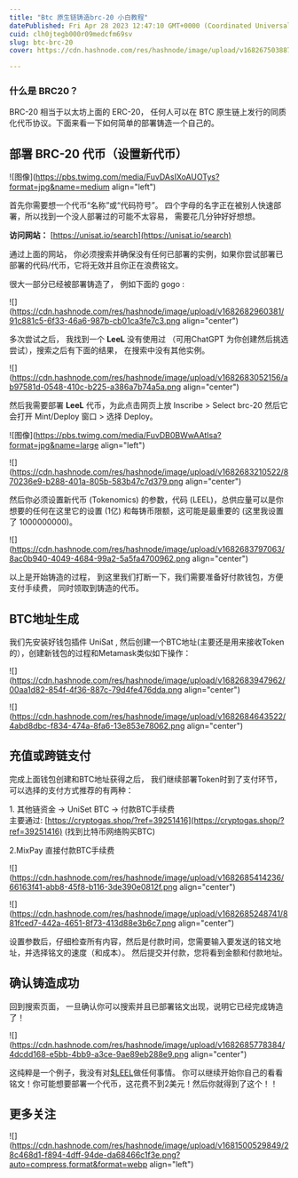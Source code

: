 ```yaml
---
title: "Btc 原生链铸造brc-20 小白教程"
datePublished: Fri Apr 28 2023 12:47:10 GMT+0000 (Coordinated Universal Time)
cuid: clh0jtegb000r09medcfm69sv
slug: btc-brc-20
cover: https://cdn.hashnode.com/res/hashnode/image/upload/v1682675038878/e0210fed-726d-4d8a-85a5-39e3c1f7a6a3.jpeg

---
```


### **什么是 BRC20？**

BRC-20 相当于以太坊上面的 ERC-20， 任何人可以在 BTC 原生链上发行的同质化代币协议。下面来看一下如何简单的部署铸造一个自己的。

## 部署 BRC-20 代币（设置新代币）

![图像](https://pbs.twimg.com/media/FuvDAsIXoAUOTys?format=jpg&name=medium align="left")

首先你需要想一个代币“名称”或“代码符号”。 四个字母的名字正在被别人快速部署，所以找到一个没人部署过的可能不太容易， 需要花几分钟好好想想。

**访问网站：** [https://unisat.io/search](https://unisat.io/search)

通过上面的网站， 你必须搜索并确保没有任何已部署的实例，如果你尝试部署已部署的代码/代币，它将无效并且你正在浪费铭文。

很大一部分已经被部署铸造了， 例如下面的 gogo :

![](https://cdn.hashnode.com/res/hashnode/image/upload/v1682682960381/91c881c5-6f33-46a6-987b-cb01ca3fe7c3.png align="center")

多次尝试之后， 我找到一个 **LeeL** 没有使用过 （可用ChatGPT 为你创建然后挑选尝试），搜索之后有下面的结果， 在搜索中没有其他实例。

![](https://cdn.hashnode.com/res/hashnode/image/upload/v1682683052156/ab97581d-0548-410c-b225-a386a7b74a5a.png align="center")

然后我需要部署 **LeeL** 代币，为此点击网页上放 Inscribe &gt; Select brc-20 然后它会打开 Mint/Deploy 窗口 &gt; 选择 Deploy。

![图像](https://pbs.twimg.com/media/FuvDB0BWwAAtIsa?format=jpg&name=large align="left")

![](https://cdn.hashnode.com/res/hashnode/image/upload/v1682683210522/870236e9-b288-401a-805b-583b47c7d379.png align="center")

然后你必须设置新代币 (Tokenomics) 的参数，代码 (LEEL)，总供应量可以是你想要的任何在这里它的设置 (1亿) 和每铸币限额，这可能是最重要的 (这里我设置了 1000000000)。

![](https://cdn.hashnode.com/res/hashnode/image/upload/v1682683797063/8ac0b940-4049-4684-99a2-5a5fa4700962.png align="center")

以上是开始铸造的过程， 到这里我们打断一下，我们需要准备好付款钱包，方便支付手续费， 同时领取到铸造的代币。

## BTC地址生成

我们先安装好钱包插件 UniSat , 然后创建一个BTC地址(主要还是用来接收Token的），创建新钱包的过程和Metamask类似如下操作：

![](https://cdn.hashnode.com/res/hashnode/image/upload/v1682683947962/00aa1d82-854f-4f36-887c-79d4fe476dda.png align="center")

![](https://cdn.hashnode.com/res/hashnode/image/upload/v1682684643522/4abd8dbc-f834-474a-8fa6-13e853e78062.png align="center")

## 充值或跨链支付

完成上面钱包创建和BTC地址获得之后， 我们继续部署Token时到了支付环节，可以选择的支付方式推荐的有两种：

1\. 其他链资金 -&gt; UniSet BTC -&gt; 付款BTC手续费  
主要通过: [https://cryptogas.shop/?ref=39251416](https://cryptogas.shop/?ref=39251416) (找到比特币网络购买BTC)

2.MixPay 直接付款BTC手续费

![](https://cdn.hashnode.com/res/hashnode/image/upload/v1682685414236/66163f41-abb8-45f8-b116-3de390e0812f.png align="center")

![](https://cdn.hashnode.com/res/hashnode/image/upload/v1682685248741/881fced7-442a-4651-8f73-413d88e3b6c7.png align="center")

设置参数后，仔细检查所有内容，然后是付款时间，您需要输入要发送的铭文地址，并选择铭文的速度（和成本）。 然后提交并付款，您将看到金额和付款地址。

## 确认铸造成功

回到搜索页面， 一旦确认你可以搜索并且已部署铭文出现，说明它已经完成铸造了！

![](https://cdn.hashnode.com/res/hashnode/image/upload/v1682685778384/4dcdd168-e5bb-4bb9-a3ce-9ae89eb288e9.png align="center")

这纯粹是一个例子，我没有对[$LEEL](https://unisat.io/brc20/LEEL)做任何事情。 你可以继续开始你自己的看看铭文！你可能想要部署一个代币，这花费不到2美元！然后你就得到了这个！！

## 更多关注

![](https://cdn.hashnode.com/res/hashnode/image/upload/v1681500529849/28c468d1-f894-4dff-94de-da68466c1f3e.png?auto=compress,format&format=webp align="left")